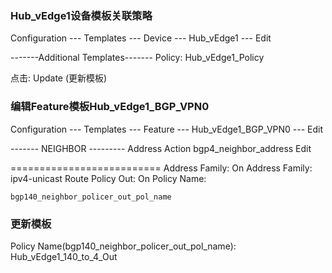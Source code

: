 ### Hub_vEdge1设备模板关联策略

Configuration --- Templates --- Device --- Hub_vEdge1 --- Edit

-------Additional Templates-------
Policy: Hub_vEdge1_Policy

点击: Update (更新模板)

### 编辑Feature模板Hub_vEdge1_BGP_VPN0

Configuration --- Templates --- Feature --- Hub_vEdge1_BGP_VPN0 --- Edit

------- NEIGHBOR ---------
Address                     Action
bgp4_neighbor_address       Edit

==========================
Address Family: On
Address Family: ipv4-unicast
Route Policy Out: On
Policy Name:
```shell
bgp140_neighbor_policer_out_pol_name
```

### 更新模板
Policy Name(bgp140_neighbor_policer_out_pol_name): Hub_vEdge1_140_to_4_Out